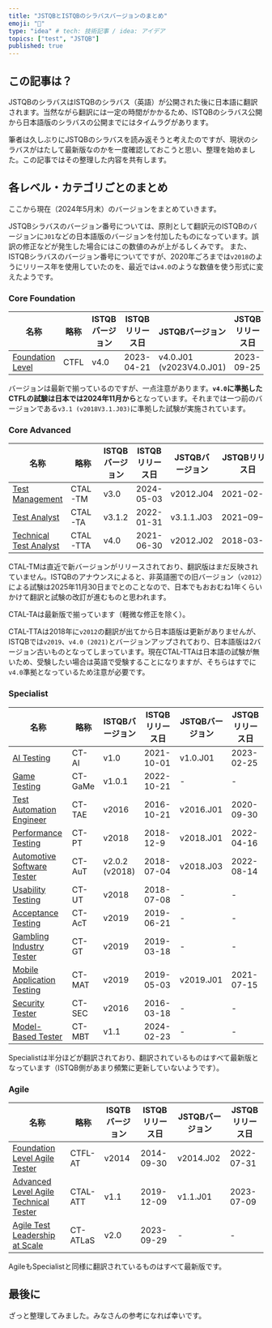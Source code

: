 ```yaml
---
title: "JSTQBとISTQBのシラバスバージョンのまとめ"
emoji: "🪪"
type: "idea" # tech: 技術記事 / idea: アイデア
topics: ["test", "JSTQB"]
published: true
---
```


## この記事は？

JSTQBのシラバスはISTQBのシラバス（英語）が公開された後に日本語に翻訳されます。当然ながら翻訳には一定の時間がかかるため、ISTQBのシラバス公開から日本語版のシラバスの公開までにはタイムラグがあります。

筆者は久しぶりにJSTQBのシラバスを読み返そうと考えたのですが、現状のシラバスがはたして最新版なのかを一度確認しておこうと思い、整理を始めました。この記事ではその整理した内容を共有します。

## 各レベル・カテゴリごとのまとめ

ここから現在（2024年5月末）のバージョンをまとめていきます。

JSTQBシラバスのバージョン番号については、原則として翻訳元のISTQBのバージョンに`J01`などの日本語版のバージョンを付加したものになっています。誤訳の修正などが発生した場合にはこの数値のみが上がるしくみです。
また、ISTQBシラバスのバージョン番号についてですが、2020年ごろまでは`v2018`のようにリリース年を使用していたのを、最近では`v4.0`のような数値を使う形式に変えたようです。

### Core Foundation

| 名称 | 略称 | ISTQBバージョン | ISTQBリリース日 | JSTQBバージョン | JSTQBリリース日 |
| --- | --- | --- | --- | --- | --- |
| [Foundation Level](https://www.istqb.org/certifications/certified-tester-foundation-level) | CTFL | v4.0 | 2023-04-21 | v4.0.J01 (v2023V4.0.J01) | 2023-09-25 |

バージョンは最新で揃っているのですが、一点注意があります。**`v4.0`に準拠したCTFLの試験は日本では2024年11月から**となっています。それまでは一つ前のバージョンである`v3.1 (v2018V3.1.J03)`に準拠した試験が実施されています。

### Core Advanced

| 名称 | 略称 | ISTQBバージョン | ISTQBリリース日 | JSTQBバージョン | JSTQBリリース日 |
| --- | --- | --- | --- | --- | --- |
| [Test Management](https://www.istqb.org/certifications/test-manager) | CTAL-TM | v3.0 | 2024-05-03 | v2012.J04 | 2021-02-19 |
| [Test Analyst](https://www.istqb.org/certifications/test-analyst)  | CTAL-TA | v3.1.2 | 2022-01-31 | v3.1.1.J03 | 2021−09−26 |
| [Technical Test Analyst](https://www.istqb.org/certifications/technical-test-analyst) | CTAL-TTA | v4.0 | 2021-06-30 | v2012.J02 | 2018-03-15 |

CTAL-TMは直近で新バージョンがリリースされており、翻訳版はまだ反映されていません。ISTQBのアナウンスによると、非英語圏での旧バージョン（`v2012`）による試験は2025年11月30日までとのことなので、日本でもおおむね1年くらいかけて翻訳と試験の改訂が進むものと思われます。

CTAL-TAは最新版で揃っています（軽微な修正を除く）。

CTAL-TTAは2018年に`v2012`の翻訳が出てから日本語版は更新がありませんが、ISTQBでは`v2019`、`v4.0 (2021)`とバージョンアップされており、日本語版は2バージョン古いものとなってしまっています。現在CTAL-TTAは日本語の試験が無いため、受験したい場合は英語で受験することになりますが、そちらはすでに`v4.0`準拠となっているため注意が必要です。

### Specialist

| 名称 | 略称 | ISTQBバージョン | ISTQBリリース日 | JSTQBバージョン | JSTQBリリース日 |
| --- | --- | --- | --- | --- | --- |
| [AI Testing](https://www.istqb.org/certifications/artificial-inteligence-tester) | CT-AI | v1.0 | 2021-10-01 | v1.0.J01 | 2023-02-25 |
| [Game Testing](https://www.istqb.org/certifications/game-testing) | CT-GaMe | v1.0.1 | 2022-10-21 | - | - |
| [Test Automation Engineer](https://www.istqb.org/certifications/test-automation-engineer) | CT-TAE | v2016 | 2016-10-21 | v2016.J01 | 2020-09-30 |
| [Performance Testing](https://www.istqb.org/certifications/performance-tester) | CT-PT | v2018 | 2018-12-9 | v2018.J01 | 2022-04-16 |
| [Automotive Software Tester](https://www.istqb.org/certifications/automotive-software-tester) | CT-AuT | v2.0.2 (v2018) | 2018-07-04 | v2018.J03 | 2022-08-14 |
| [Usability Testing](https://www.istqb.org/certifications/usability-tester) | CT-UT | v2018 | 2018-07-08 | - | - |
| [Acceptance Testing](https://www.istqb.org/certifications/acceptance-tester) | CT-AcT | v2019 | 2019-06-21 | - | - |
| [Gambling Industry Tester](https://www.istqb.org/certifications/gambling-tester) | CT-GT | v2019 | 2019-03-18 | - | - |
| [Mobile Application Testing](https://www.istqb.org/certifications/mobile-tester) | CT-MAT | v2019 | 2019-05-03 | v2019.J01 | 2021-07-15 |
| [Security Tester](https://www.istqb.org/certifications/security-tester) | CT-SEC | v2016 | 2016-03-18 | - | - |
| [Model-Based Tester](https://www.istqb.org/certifications/model-based-tester) | CT-MBT | v1.1 | 2024-02-23 | - | - |

Specialistは半分ほどが翻訳されており、翻訳されているものはすべて最新版となっています（ISTQB側があまり頻繁に更新していないようです）。

### Agile

| 名称 | 略称 | ISQTBバージョン | ISTQBリリース日 | JSTQBバージョン | JSTQBリリース日 |
| --- | --- | --- | --- | --- | --- |
| [Foundation Level Agile Tester](https://www.istqb.org/certifications/agile-tester) | CTFL-AT | v2014 | 2014-09-30 | v2014.J02 | 2022-07-31 |
| [Advanced Level Agile Technical Tester](https://www.istqb.org/certifications/agile-technical-tester) | CTAL-ATT | v1.1 | 2019-12-09 | v1.1.J01 | 2023-07-09 |
| [Agile Test Leadership at Scale](https://www.istqb.org/certifications/agile-test-leadership-at-scale)  | CT-ATLaS | v2.0 | 2023-09-29 | - | - |

AgileもSpecialistと同様に翻訳されているものはすべて最新版です。

## 最後に

ざっと整理してみました。みなさんの参考になれば幸いです。
